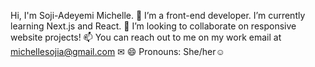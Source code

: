 Hi, I'm Soji-Adeyemi Michelle.
👀 I’m a front-end developer.
I’m currently learning Next.js and React.
💞️ I’m looking to collaborate on responsive website projects! 
📫 You can reach out to me on my work email at michellesojia@gmail.com ✉ 
😄 Pronouns: She/her☺ 
<!---
michelle-adesua/michelle-adesua is a ✨ special ✨ repository because its `README.md` (this file) appears on your GitHub profile.
You can click the Preview link to take a look at your changes.
--->
